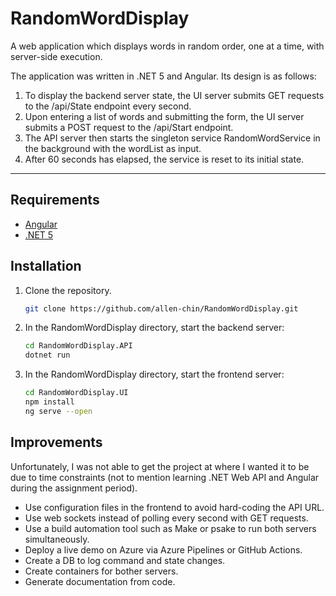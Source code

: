 # RandomWordDisplay

A web application which displays words in random order, one at a time, with server-side execution.

The application was written in .NET 5 and Angular. Its design is as follows:

1. To display the backend server state, the UI server submits GET requests to the /api/State endpoint every second.
1. Upon entering a list of words and submitting the form, the UI server submits a POST request to the /api/Start endpoint.
1. The API server then starts the singleton service RandomWordService in the background with the wordList as input.
1. After 60 seconds has elapsed, the service is reset to its initial state.

---

## Requirements

* [Angular](https://angular.io/guide/setup-local)
* [.NET 5](https://dotnet.microsoft.com/download/dotnet/5.0)

## Installation

1. Clone the repository.

   ```sh
   git clone https://github.com/allen-chin/RandomWordDisplay.git
   ```

1. In the RandomWordDisplay directory, start the backend server:

   ```sh
   cd RandomWordDisplay.API
   dotnet run
   ```

1. In the RandomWordDisplay directory, start the frontend server:

   ```sh
   cd RandomWordDisplay.UI
   npm install
   ng serve --open
   ```

## Improvements

Unfortunately, I was not able to get the project at where I wanted it to be due to time constraints (not to mention learning .NET Web API and Angular during the assignment period).

* Use configuration files in the frontend to avoid hard-coding the API URL.
* Use web sockets instead of polling every second with GET requests.
* Use a build automation tool such as Make or psake to run both servers simultaneously.
* Deploy a live demo on Azure via Azure Pipelines or GitHub Actions.
* Create a DB to log command and state changes.
* Create containers for bother servers.
* Generate documentation from code.
